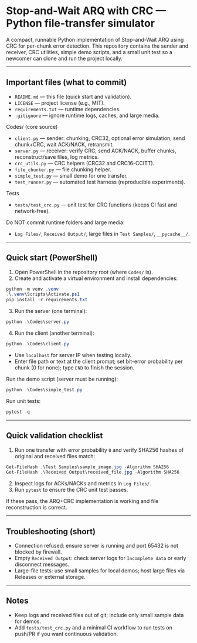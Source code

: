 # Stop-and-Wait ARQ with CRC — Python file-transfer simulator

A compact, runnable Python implementation of Stop-and-Wait ARQ using CRC for per-chunk error detection. This repository contains the sender and receiver, CRC utilities, simple demo scripts, and a small unit test so a newcomer can clone and run the project locally.

---

## Important files (what to commit)
- `README.md` — this file (quick start and validation).
- `LICENSE` — project license (e.g., MIT).
- `requirements.txt` — runtime dependencies.
- `.gitignore` — ignore runtime logs, caches, and large media.

Codes/ (core source)
- `client.py` — sender: chunking, CRC32, optional error simulation, send chunk+CRC, wait ACK/NACK, retransmit.
- `server.py` — receiver: verify CRC, send ACK/NACK, buffer chunks, reconstruct/save files, log metrics.
- `crc_utils.py` — CRC helpers (CRC32 and CRC16-CCITT).
- `file_chunker.py` — file chunking helper.
- `simple_test.py` — small demo for one transfer.
- `test_runner.py` — automated test harness (reproducible experiments).

Tests
- `tests/test_crc.py` — unit test for CRC functions (keeps CI fast and network-free).

Do NOT commit runtime folders and large media:
- `Log Files/`, `Received Output/`, large files in `Test Samples/`, `__pycache__/`.

---

## Quick start (PowerShell)
1. Open PowerShell in the repository root (where `Codes/` is).
2. Create and activate a virtual environment and install dependencies:

```powershell
python -m venv .venv
.\.venv\Scripts\Activate.ps1
pip install -r requirements.txt
```

3. Run the server (one terminal):

```powershell
python .\Codes\server.py
```

4. Run the client (another terminal):

```powershell
python .\Codes\client.py
```

- Use `localhost` for server IP when testing locally.
- Enter file path or text at the client prompt; set bit-error probability per chunk (0 for none); type `END` to finish the session.

Run the demo script (server must be running):

```powershell
python .\Codes\simple_test.py
```

Run unit tests:

```powershell
pytest -q
```

---

## Quick validation checklist
1. Run one transfer with error probability `0` and verify SHA256 hashes of original and received files match:

```powershell
Get-FileHash .\Test Samples\sample_image.jpg -Algorithm SHA256
Get-FileHash .\Received Output\received_file.jpg -Algorithm SHA256
```

2. Inspect logs for ACKs/NACKs and metrics in `Log Files/`.
3. Run `pytest` to ensure the CRC unit test passes.

If these pass, the ARQ+CRC implementation is working and file reconstruction is correct.

---

## Troubleshooting (short)
- Connection refused: ensure server is running and port 65432 is not blocked by firewall.
- Empty `Received Output`: check server logs for `Incomplete data` or early disconnect messages.
- Large-file tests: use small samples for local demos; host large files via Releases or external storage.

---

## Notes
- Keep logs and received files out of git; include only small sample data for demos.
- Add `tests/test_crc.py` and a minimal CI workflow to run tests on push/PR if you want continuous validation.

